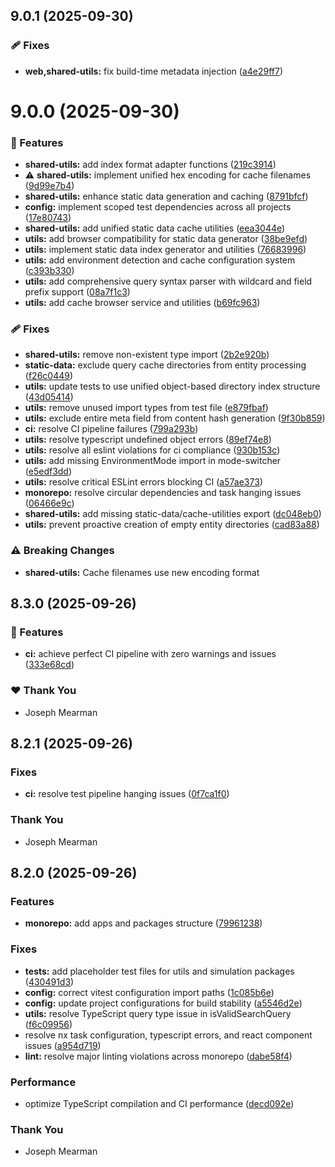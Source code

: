 ## 9.0.1 (2025-09-30)

### 🩹 Fixes

- **web,shared-utils:** fix build-time metadata injection ([a4e29ff7](https://github.com/Mearman/Academic-Explorer/commit/a4e29ff7))

# 9.0.0 (2025-09-30)

### 🚀 Features

- **shared-utils:** add index format adapter functions ([219c3914](https://github.com/Mearman/Academic-Explorer/commit/219c3914))
- ⚠️  **shared-utils:** implement unified hex encoding for cache filenames ([9d99e7b4](https://github.com/Mearman/Academic-Explorer/commit/9d99e7b4))
- **shared-utils:** enhance static data generation and caching ([8791bfcf](https://github.com/Mearman/Academic-Explorer/commit/8791bfcf))
- **config:** implement scoped test dependencies across all projects ([17e80743](https://github.com/Mearman/Academic-Explorer/commit/17e80743))
- **shared-utils:** add unified static data cache utilities ([eea3044e](https://github.com/Mearman/Academic-Explorer/commit/eea3044e))
- **utils:** add browser compatibility for static data generator ([38be9efd](https://github.com/Mearman/Academic-Explorer/commit/38be9efd))
- **utils:** implement static data index generator and utilities ([76683996](https://github.com/Mearman/Academic-Explorer/commit/76683996))
- **utils:** add environment detection and cache configuration system ([c393b330](https://github.com/Mearman/Academic-Explorer/commit/c393b330))
- **utils:** add comprehensive query syntax parser with wildcard and field prefix support ([08a7f1c3](https://github.com/Mearman/Academic-Explorer/commit/08a7f1c3))
- **utils:** add cache browser service and utilities ([b69fc963](https://github.com/Mearman/Academic-Explorer/commit/b69fc963))

### 🩹 Fixes

- **shared-utils:** remove non-existent type import ([2b2e920b](https://github.com/Mearman/Academic-Explorer/commit/2b2e920b))
- **static-data:** exclude query cache directories from entity processing ([f26c0449](https://github.com/Mearman/Academic-Explorer/commit/f26c0449))
- **utils:** update tests to use unified object-based directory index structure ([43d05414](https://github.com/Mearman/Academic-Explorer/commit/43d05414))
- **utils:** remove unused import types from test file ([e879fbaf](https://github.com/Mearman/Academic-Explorer/commit/e879fbaf))
- **utils:** exclude entire meta field from content hash generation ([9f30b859](https://github.com/Mearman/Academic-Explorer/commit/9f30b859))
- **ci:** resolve CI pipeline failures ([799a293b](https://github.com/Mearman/Academic-Explorer/commit/799a293b))
- **utils:** resolve typescript undefined object errors ([89ef74e8](https://github.com/Mearman/Academic-Explorer/commit/89ef74e8))
- **utils:** resolve all eslint violations for ci compliance ([930b153c](https://github.com/Mearman/Academic-Explorer/commit/930b153c))
- **utils:** add missing EnvironmentMode import in mode-switcher ([e5edf3dd](https://github.com/Mearman/Academic-Explorer/commit/e5edf3dd))
- **utils:** resolve critical ESLint errors blocking CI ([a57ae373](https://github.com/Mearman/Academic-Explorer/commit/a57ae373))
- **monorepo:** resolve circular dependencies and task hanging issues ([06466e9c](https://github.com/Mearman/Academic-Explorer/commit/06466e9c))
- **shared-utils:** add missing static-data/cache-utilities export ([dc048eb0](https://github.com/Mearman/Academic-Explorer/commit/dc048eb0))
- **utils:** prevent proactive creation of empty entity directories ([cad83a88](https://github.com/Mearman/Academic-Explorer/commit/cad83a88))

### ⚠️  Breaking Changes

- **shared-utils:** Cache filenames use new encoding format

## 8.3.0 (2025-09-26)

### 🚀 Features

- **ci:** achieve perfect CI pipeline with zero warnings and issues ([333e68cd](https://github.com/Mearman/Academic-Explorer/commit/333e68cd))

### ❤️ Thank You

- Joseph Mearman

## 8.2.1 (2025-09-26)

### Fixes

- **ci:** resolve test pipeline hanging issues ([0f7ca1f0](https://github.com/Mearman/Academic-Explorer/commit/0f7ca1f0))

### Thank You

- Joseph Mearman

## 8.2.0 (2025-09-26)

### Features

- **monorepo:** add apps and packages structure ([79961238](https://github.com/Mearman/Academic-Explorer/commit/79961238))

### Fixes

- **tests:** add placeholder test files for utils and simulation packages ([430491d3](https://github.com/Mearman/Academic-Explorer/commit/430491d3))
- **config:** correct vitest configuration import paths ([1c085b6e](https://github.com/Mearman/Academic-Explorer/commit/1c085b6e))
- **config:** update project configurations for build stability ([a5546d2e](https://github.com/Mearman/Academic-Explorer/commit/a5546d2e))
- **utils:** resolve TypeScript query type issue in isValidSearchQuery ([f6c09956](https://github.com/Mearman/Academic-Explorer/commit/f6c09956))
- resolve nx task configuration, typescript errors, and react component issues ([a954d719](https://github.com/Mearman/Academic-Explorer/commit/a954d719))
- **lint:** resolve major linting violations across monorepo ([dabe58f4](https://github.com/Mearman/Academic-Explorer/commit/dabe58f4))

### Performance

- optimize TypeScript compilation and CI performance ([decd092e](https://github.com/Mearman/Academic-Explorer/commit/decd092e))

### Thank You

- Joseph Mearman